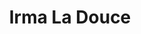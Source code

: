 ---
title: Irma La Douce
year: 1967
opening_date: 1967-05-19
closing_date: 1967-06-10
layout: productions
image:
image_caption:
image_credit:
playbill:
category:
Theatre: Theatre Jacksonville
Venue: Little Theatre
cast:
  Irma-La-Douce - a Poule: Jeanne Solomon Berdet
  Nestor-Le-Fripe - a Law Student: Bill Bronson
  Bob-Le-Fripe - Proprietor of the Bar des Inquiets: Bernard Katz
  Polyte-LeMou-A Mec: Robert J. Davis
  Jojo-Les-Yeux-Sales- a Mec: James Cole
  Roberto-Les-Diams - a Mec: William Scott Thornton
  Frangipane - a Mec: Bill Milton
  Persil - a Mec: Bruce Henn
  Police Inspector: Paul Galloway
  M. Bougne - a Ballroom Owner: Jack Masters
  Counsel for the Prosecution: Ernest Goldsmith
  Counsel for the Defense: Jack Masters
  Warder: 
    - Ernest Goldsmith
    -  Marshall Nazworth
  A Tax Inspecor: Gil Gimbel
  A Priest - An Honest Man: Bill Scott
  Gendarme: 
    - Marshall Nazworth
    - Gil Gimbel
  Bar Lounger, Prisoner & Client: 
    - Gil Gimbel
    - Clyde Gore
    - Jack Masters
    - Bill Scott
    - Fernando Velandia
crew:
  Director: George Ballis
  Scenic Design: Larry Riddle
  Dance Choreography: Jeanne Solomon Berdet
  Musical Director: Rosalind McCall
  Assistant Choreographer: Frank Spoler
  Stage Manager: Al Gimbel
  Assistant Stage Manager: 
    - Marshall Grauer
    - Telma Baker
    - Sidney Backer
  Book Holder: Elise Hallowes
  Costumes: 
    - Lois Lee Stewart
    - Mrs. A. S. Stewart
  Properties: 
    - Maria Alarcon
    - Helen Roberts
    - Gladys Dale
    - Judy Pryor
  Make-up: 
    - Marcy Massaniso
    - Jan Daves
    - Marshall Grauer
  Lighting: 
    - Peggy Miller
    - Harold Nearhoof
  Scenery: 
    - Walter Quattlebaum
    - Harold Nearhoof
    - Charles Vance
    - Jack Broughton
    - Maria Alarcon
    - Judy Pryor
    - Lyn Lazarus
    - Ellen Black
    - Sam Helfrich
    - Pat Bray
    - The Backers
  Follow Spot: 
    - Nancy Keller
    - Ellen Black
  About the Cast notes: Jean Goodman
  Photograph of Mr. Ballis: Judith Gefter
orchestra:
  Musician:
    - Scott McCall
    - Mary Witthoff
external_links:
---